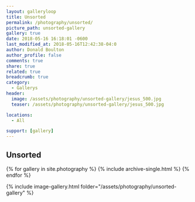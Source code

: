 ```yaml
---
layout: galleryloop
title: Unsorted
permalink: /photography/unsorted/
picture_path: unsorted-gallery
gallery: true
date: 2018-05-16 16:18:01 -0600
last_modified_at: 2018-05-16T12:42:38-04:0
author: Donald Boulton
author_profile: false
comments: true
share: true
related: true
breadcrumb: true
category:
  - Gallerys
header:
  image: /assets/photography/unsorted-gallery/jesus_500.jpg
  teaser: /assets/photography/unsorted-gallery/jesus_500.jpg

locations:
  - All

support: [gallery]
---
```


## Unsorted

{% for gallery in site.photography %}
  {% include archive-single.html %}
{% endfor %}

{% include image-gallery.html folder="/assets/photography/unsorted-gallery" %}